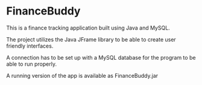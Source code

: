 # FinanceBuddy

This is a finance tracking application built using Java and MySQL.

The project utilizes the Java JFrame library to be able to create user friendly interfaces.

A connection has to be set up with a MySQL database for the program to be able to run properly.

A running version of the app is available as FinanceBuddy.jar
